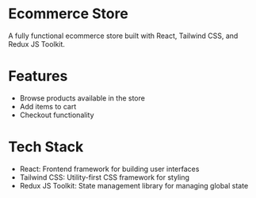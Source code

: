 # Ecommerce Store

A fully functional ecommerce store built with React, Tailwind CSS, and Redux JS Toolkit.

# Features
- Browse products available in the store
- Add items to cart
- Checkout functionality

# Tech Stack
- React: Frontend framework for building user interfaces
- Tailwind CSS: Utility-first CSS framework for styling
- Redux JS Toolkit: State management library for managing global state
